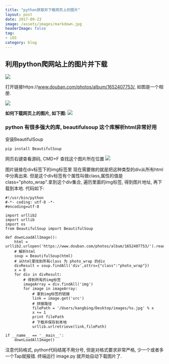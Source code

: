 ```yaml
---
title: "python获取并下载网页上的图片"
layout: post
date: 2017-09-23
image: /assets/images/markdown.jpg
headerImage: false
tag:
- iOS
category: blog
---
```



## 利用python爬网站上的图片并下载

![](https://ws1.sinaimg.cn/large/9e1008a3ly1fjtfeai4coj209g05bmx8.jpg)

打开链接https://www.douban.com/photos/album/1652407753/, 如图是一个相册.

![](https://ws1.sinaimg.cn/large/9e1008a3ly1fjtdob1s90j20pw0panhx.jpg)

**如何下载网页上的图片, 如下图:**
![](https://ws1.sinaimg.cn/large/9e1008a3ly1fjtdoq0g7rj20bv0c6jta.jpg)


### python 有很多强大的库, beautifulsoup 这个库解析html非常好用
安装BeautifulSoup

	pip install BeautifulSoup


网页右键查看源码, CMD+F 查找这个图片所在位置
![](https://ws1.sinaimg.cn/large/9e1008a3ly1fjtdozbuxfj20re0oc7b7.jpg)



图片链接在div标签下的img标签里 现在需要做的就是把这种类型的div从所有html中分离出来. 但是这个div标签有个属性叫做class,属性的值是class="photo_wrap".拿到这个div集合, 遍历里面的img标签, 得到图片地址, 再下载到本地. 代码如下:

	#!/usr/bin/python
	#-*- coding: utf-8 -*-
	#encoding=utf-8
	
	import urllib2
	import urllib
	import os
	from BeautifulSoup import BeautifulSoup
	
	def downLoadAllImage():
	    html = urllib2.urlopen('https://www.douban.com/photos/album/1652407753/').read()
	    # 解析html
	    soup = BeautifulSoup(html)
	    # 从html里找到所有class 为 photo_wrap 的div
	    divResult = soup.findAll('div',attrs={"class":"photo_wrap"})
	    x = 0
	    for div in divResult:
	        # 得到所有的img标签
	        imageArray = div.findAll('img')
	        for image in imageArray:
	            # 拿到img标签的链接
	            link = image.get('src')
	            # 拼接路径
	            filePath = '/Users/kangbing/Desktop/images/%s.jpg' % x
	            x += 1
	            print filePath
	            # 下载并保存到本地
	            urllib.urlretrieve(link,filePath)
	
	if __name__ == '__main__':
	    downLoadAllImage()


注意代码格式, python代码结尾不用分号, 但是对格式要求非常严格, 少一个或者多一个Tap就报错.
终端运行 image.py 就开始自动下载图片了.

